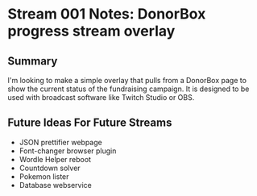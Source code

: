# Stream 001 Notes: DonorBox progress stream overlay

## Summary

I'm looking to make a simple overlay that pulls from a DonorBox page to show the current status of the fundraising campaign. It is designed to be used with broadcast software like Twitch Studio or OBS.

## Future Ideas For Future Streams

* JSON prettifier webpage
* Font-changer browser plugin
* Wordle Helper reboot
* Countdown solver
* Pokemon lister
* Database webservice
